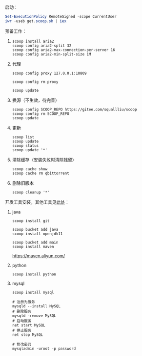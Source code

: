 启动：

```powershell
Set-ExecutionPolicy RemoteSigned -scope CurrentUser
iwr -useb get.scoop.sh | iex
```

预备工作：

1. ```
   scoop install aria2
   scoop config aria2-split 32
   scoop config aria2-max-connection-per-server 16
   scoop config aria2-min-split-size 1M
   ```
   
2. 代理
   
   ```
   scoop config proxy 127.0.0.1:10809
   ```
   
   ```
   scoop config rm proxy
   ```

   ```
   scoop update
   ```
   
3. 换源（不生效，待完善）

   ```
   scoop config SCOOP_REPO https://gitee.com/squallliu/scoop
   scoop config rm SCOOP_REPO
   scoop update
   ```

4. 更新

   ```
   scoop list
   scoop update
   scoop status
   scoop update '*'
   ```

5. 清除缓存（安装失败时清除残留）

   ```
   scoop cache show
   scoop cache rm qbittorrent
   ```


6. 删除旧版本

   ```
   scoop cleanup '*'
   ```

   



开发工具安装，其他工具见[此处](./常用软件/即装即用.md)：

1. java

   ```
   scoop install git
   ```

   ```
   scoop bucket add java
   scoop install openjdk11
   ```

   ```
   scoop bucket add main
   scoop install maven
   ```

   https://maven.aliyun.com/

2. python

   ```
   scoop install python
   ```

3. mysql

   ```
   scoop install mysql
   ```

   ```powershell(管理员)
   # 注册为服务
   mysqld --install MySQL
   # 删除服务
   mysqld -remove MySQL
   # 启动服务
   net start MySQL
   # 停止服务
   net stop MySQL
   ```

   ```
   # 修改密码
   mysqladmin -uroot -p password
   ```

